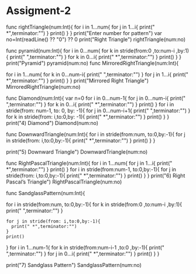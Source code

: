# Assigment-2
func rightTriangle(num:Int){
  for i in 1...num{
    for j in 1...i{
      print(" *",terminator:"")
    }
    print()
  }
}
print("Enter number for pattern")
var no=Int(readLine() ?? "0") ?? 0
print("Right Triangle")
rightTriangle(num:no)

func pyramid(num:Int){
  for i in 0...num{
    for k in stride(from:0 ,to:num-i ,by:1){
       print(" ",terminator:"")
     }
    for k in 0...i{
      print(" *",terminator:"")
    }
    print()
  }
}
print("Pyramid")
pyramid(num:no)
func MirroredRightTriangle(num:Int){
  
  for i in 1...num{
    for k in 0...num-i{
      print("  ",terminator:"")
    }
    for j in 1...i{
      print(" *",terminator:"")
    }
    print()
  }
}
print("Mirrored Right Triangle")
MirroredRightTriangle(num:no)

func Diamond(num:Int){
  var n=0
  for i in 0...num-1{
    for j in 0...num-i{
      print(" ",terminator:"")
    }
    for k in 0...i{
      print(" *",terminator:"")
    }
    print()
  }
  for i in stride(from: num-1, to: 0, by: -1){
    for j in 0...num-i+1{
      print(" ",terminator:"")
    }
    for k in stride(from: i,to:0,by: -1){
      print(" *",terminator:"")
    }
    print()
  }
}
print("4) Diamond")
Diamond(num:no)


 func DownwardTriangle(num:Int){
  for i in stride(from:num, to:0,by:-1){
    for j in stride(from: i,to:0,by:-1){
      print(" *",terminator:"")
    }
    print()
 }
 }

print("5) Downward Triangle")
DownwardTriangle(num:no)

func RightPascalTriangle(num:Int){
  for i in 1...num{
    for j in 1...i{
      print(" *",terminator:"")
    }
    print()
  }
  for i in stride(from:num-1, to:0,by:-1){
    for j in stride(from: i,to:0,by:-1){
      print(" *",terminator:"")
    }
    print()
 }
}
print("6) Right Pascal’s Triangle")
RightPascalTriangle(num:no)

func SandglassPattern(num:Int){
  
  for i in stride(from:num, to:0,by:-1){
    for k in stride(from:0 ,to:num-i ,by:1){
      print(" ",terminator:"")
    }

    for j in stride(from: i,to:0,by:-1){
      print(" *",terminator:"")
    }
    print()
 }
  for i in 1...num-1{ 
    for k in stride(from:num-i-1 ,to:0 ,by:-1){
      print(" ",terminator:"")
    }
    for j in 0...i{
      print(" *",terminator:"")
    }
    print()
  }
}

print("7) Sandglass Pattern")
SandglassPattern(num:no)
